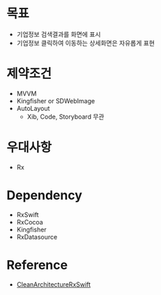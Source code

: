 
# 목표
* 기업정보 검색결과를 화면에 표시
* 기업정보 클릭하여 이동하는 상세화면은 자유롭게 표현

# 제약조건
* MVVM
* Kingfisher or SDWebImage
* AutoLayout
    * Xib, Code, Storyboard 무관
    
# 우대사항
* Rx

# Dependency
* RxSwift
* RxCocoa
* Kingfisher
* RxDatasource

# Reference
* [CleanArchitectureRxSwift](https://github.com/sergdort/CleanArchitectureRxSwift)
